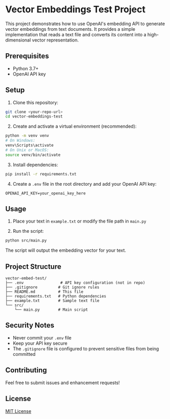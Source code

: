 # Vector Embeddings Test Project

This project demonstrates how to use OpenAI's embedding API to generate vector embeddings from text documents. It provides a simple implementation that reads a text file and converts its content into a high-dimensional vector representation.

## Prerequisites

- Python 3.7+
- OpenAI API key

## Setup

1. Clone this repository:

```bash
git clone <your-repo-url>
cd vector-embeddings-test
```

2. Create and activate a virtual environment (recommended):

```bash
python -m venv venv
# On Windows:
venv\Scripts\activate
# On Unix or MacOS:
source venv/bin/activate
```

3. Install dependencies:

```bash
pip install -r requirements.txt
```

4. Create a `.env` file in the root directory and add your OpenAI API key:

```
OPENAI_API_KEY=your_openai_key_here
```

## Usage

1. Place your text in `example.txt` or modify the file path in `main.py`

2. Run the script:

```bash
python src/main.py
```

The script will output the embedding vector for your text.

## Project Structure

```
vector-embed-test/
├── .env                # API key configuration (not in repo)
├── .gitignore         # Git ignore rules
├── README.md          # This file
├── requirements.txt   # Python dependencies
├── example.txt        # Sample text file
└── src/
    └── main.py        # Main script
```

## Security Notes

- Never commit your `.env` file
- Keep your API key secure
- The `.gitignore` file is configured to prevent sensitive files from being committed

## Contributing

Feel free to submit issues and enhancement requests!

## License

[MIT License](LICENSE)
